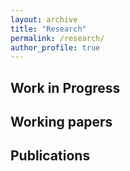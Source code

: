 ```yaml
---
layout: archive
title: "Research"
permalink: /research/
author_profile: true
---
```


## Work in Progress

## Working papers

## Publications


